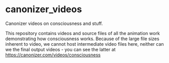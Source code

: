# canonizer_videos
Canonizer videos on consciousness and stuff.

This repository contains videos and source files of all the animation work demonstrating how consciousness works. Because of the large file sizes inherent to video, we cannot host intermediate video files here, neither can we the final output videos - you can see the latter at https://canonizer.com/videos/consciousness




